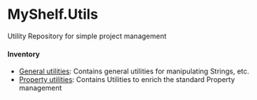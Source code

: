 # MyShelf.Utils
Utility Repository for simple project management

#### Inventory

- [General utilities](src/main/java/org/myshelf/utils):
    Contains general utilities for manipulating Strings, etc.
- [Property utilities](src/main/java/org/myshelf/properties):
    Contains Utilities to enrich the standard Property management